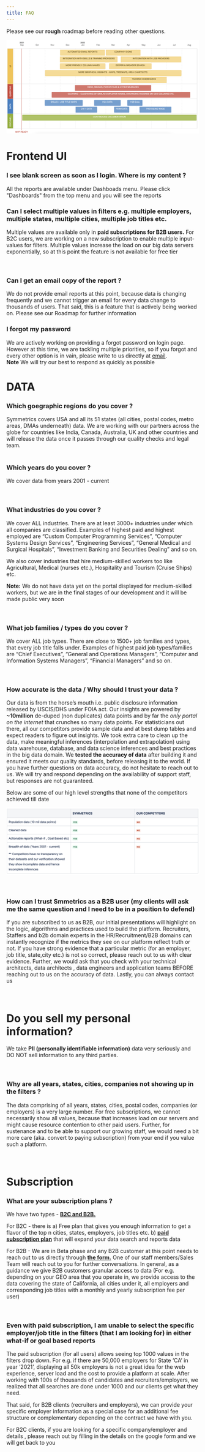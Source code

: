 ```yaml
---
title: FAQ
---
```


Please see our <strong>rough</strong> roadmap before reading other questions.   

![Roadmap](/images/public_roadmap.png)


# Frontend UI

### I see blank screen as soon as I login. Where is my content ?
All the reports are available under Dashboads menu. Please click "Dashboards" from the top menu and you will see the reports

### Can I select multiple values in filters e.g. multiple employers, multiple states, multiple cities, multiple job titles etc.
Multiple values are available only in <strong>paid subscriptions for B2B users.</strong> For B2C users, we are working on a new subscription to enable multiple input-values for filters. Multiple values increase the load on our big data servers exponentially, so at this point the feature is not available for free tier  
<br>
<br>

### Can I get an email copy of the report ?
We do not provide email reports at this point, because data is changing frequently and we cannot trigger an email for every data change to thousands of users. That said, this is a feature that is actively being worked on. Please see our Roadmap for further information

### I forgot my password
We are actively working on providing a forgot password on login page. However at this time, we are tackling multiple priorities, so if you forgot and every other option is in vain, please write to us directly at [email](mailto:hello@symmetrics.fyi).  
<strong>Note</strong> We will try our best to respond as quickly as possible

# DATA 

### Which goegraphic regions do you cover ?
Symmetrics covers USA and all its 51 states (all cities, postal codes, metro areas, DMAs underneath) data. We are working with our partners across the globe for countries like India, Canada, Australia, UK and other countries and will release the data once it passes through our quality checks and legal team. 
<br>
<br>

### Which years do you cover ?
We cover data from years 2001 - current   
<br>
<br>

### What industries do you cover ?
We cover ALL industries. There are at least 3000+ industries under which all companies are classified. Examples of highest paid and highest employed are “Custom Computer Programming Services”, “Computer Systems Design Services”, “Engineering Services”, “General Medical and Surgical Hospitals”, “Investment Banking and Securities Dealing” and so on.

We also cover industries that hire medium-skilled workers too like Agricultural, Medical (nurses etc.), Hospitality and Tourism (Cruise Ships) etc. 

<strong>Note:</strong> We do not have data yet on the portal displayed for medium-skilled workers, but we are in the final stages of our development and it will be made public very soon  
<br>
<br>

### What job families / types do you cover ?
We cover ALL job types. There are close to 1500+ job families and types, that every job title falls under. Examples of highest paid job types/families are “Chief Executives”, “General and Operations Managers”, “Computer and Information Systems Managers”, “Financial Managers” and so on.  
<br>
<br>

### How accurate is the data / Why should I trust your data ?
Our data is from the horse’s mouth i.e. public disclosure information released by USCIS/DHS under FOIA act. Our insights are powered by <strong>~10million</strong> de-duped (non duplicates) data points and by far the <i>only portal on the internet</i> that crunches so many data points. For statisticians out there, all our competitors provide sample data and at best dump tables and expect readers to figure out insights. We took extra care to clean up the data, make meaningful inferences (interpolation and extrapolation) using data warehouse, database, and data science inferences and best practices in the big data domain. We <strong>tested the accuracy of data</strong> after building it and ensured it meets our quality standards, before releasing it to the world. If you have further questions on data accuracy, do not hesitate to reach out to us. We will try and respond depending on the availability of support staff, but responses are not guaranteed.

Below are some of our high level strengths that none of the competitors achieved till date

![Symmetrics vs. Competitors](/images/symmetrics_vs_competitors.png)  
<br>
<br>

### How can I trust Smmetrics as a B2B user (my clients will ask me the same question and I need to be in a position to defend)
If you are subscribed to us as B2B, our initial presentations will highlight on the logic, algorithms and practices used to build the platform. Recruiters, Staffers and b2b domain experts in the HR/Recruitment/B2B domains can instantly recognize if the metrics they see on our platform reflect truth or not. If you have strong evidence that a particular metric (for an employer, job title, state,city etc.) is not so correct, please reach out to us with clear evidence. Further, we would ask that you check with your technical architects, data architects , data engineers and application teams BEFORE reaching out to us on the accuracy of data. Lastly, you can always contact us  
<br>
<br>
# Do you sell my personal information?
We take <strong>PII (personally identifiable information)</strong> data very seriously and DO NOT sell information to any third parties.  
<br>
<br>

### Why are all years, states, cities, companies not showing up in the filters ?
The data comprising of all years, states, cities, postal codes, companies (or employers) is a very large number. For free subscriptions, we cannot necessarily show all values, because that increases load on our servers and might cause resource contention to other paid users. Further, for sustenance and to be able to support our growing staff, we would need a bit more care (aka. convert to paying subscription) from your end if you value such a platform.   
<br>
<br>

# Subscription

### What are your subscription plans ?
We have two types - <a href="/symmetrics_pricing" target="_blank"><strong>B2C and B2B.</strong></a>

For B2C - there is a) Free plan that gives you enough information to get a flavor of the top n cities, states, employers, job titles etc. b) <a href="https://forms.gle/C6WkCRHP9CRfcX7j9" target="_blank"><strong>paid subscription plan</strong></a> that will expand your data search and reports data

For B2B - We are in Beta phase and any B2B customer at this point needs to reach out to us directly through <a href="https://forms.gle/fyPUSry73E7bSZ1c6" target="_blank"><strong>the form.</strong></a> One of our staff members/Sales Team will reach out to you for further conversations. In general, as a guidance we give B2B customers granular access to data (For e.g. depending on your GEO area that you operate in, we provide access to the data covering the state of California, all cities under it, all employers and corresponding job titles with a monthly and yearly subscription fee per user)  
<br>
<br>

### Even with paid subscription, I am unable to select the specific employer/job title in the filters (that I am looking for) in either what-if or goal based reports
The paid subscription (for all users) allows seeing top 1000 values in the filters drop down. For e.g. if there are 50,000 employers for State ‘CA’ in year ‘2021’, displaying all 50k employers is not a great idea for the web experience, server load and the cost to provide a platform at scale. After working with 100s of thousands of candidates and recruiters/employers, we realized that all searches are done under 1000 and our clients get what they need.

That said, for B2B clients (recruiters and employers), we can provide your specific employer information as a special case for an additional fee structure or complementary depending on the contract we have with you.

For B2C clients, if you are looking for a specific company/employer and details , please reach out by filling in the details on the google form and we will get back to you  
<br>
<br>
